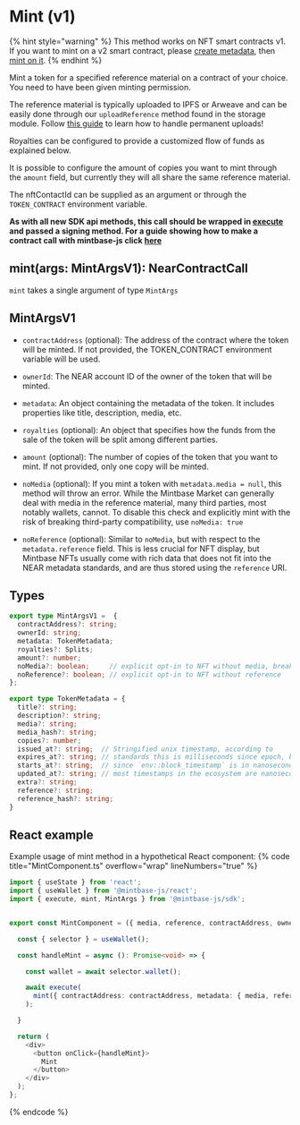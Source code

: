 
# Mint (v1)

{% hint style="warning" %}
This method works on NFT smart contracts v1. If you want to mint on a v2 smart contract, please [create metadata](../createMetadata/README.md), then [mint on it](../mintOnMetadata/README.md).
{% endhint %}

Mint a token for a specified reference material on a contract of your choice. You need to have been given minting permission.

The reference material is typically uploaded to IPFS or Arweave and can be easily done through our `uploadReference` method found in the storage module. Follow [this guide](https://docs.mintbase.xyz/dev/getting-started/upload-reference-material-to-arweave-and-mint) to learn how to handle permanent uploads!

Royalties can be configured to provide a customized flow of funds as explained below.

It is possible to configure the amount of copies you want to mint through the `amount` field, but currently they will all share the same reference material.

The nftContactId can be supplied as an argument or through the `TOKEN_CONTRACT` environment variable.

**As with all new SDK api methods, this call should be wrapped in [execute](../#execute) and passed a signing method. For a guide showing how to make a contract call with mintbase-js click [here](https://docs.mintbase.xyz/dev/getting-started/make-your-first-contract-call-deploycontract)**

## mint(args: MintArgsV1): NearContractCall

`mint` takes a single argument of type `MintArgs`

## MintArgsV1

- `contractAddress` (optional): The address of the contract where the token will be minted. If not provided, the TOKEN_CONTRACT environment variable will be used.

- `ownerId`: The NEAR account ID of the owner of the token that will be minted.

- `metadata`: An object containing the metadata of the token. It includes properties like title, description, media, etc.

- `royalties` (optional): An object that specifies how the funds from the sale of the token will be split among different parties.

- `amount` (optional): The number of copies of the token that you want to mint. If not provided, only one copy will be minted.

- `noMedia` (optional): If you mint a token with `metadata.media = null`, this method will throw an error. While the Mintbase Market can generally deal with media in the reference material, many third parties, most notably wallets, cannot. To disable this check and explicitly mint with the risk of breaking third-party compatibility, use `noMedia: true`

- `noReference` (optional): Similar to `noMedia`, but with respect to the `metadata.reference` field. This is less crucial for NFT display, but Mintbase NFTs usually come with rich data that does not fit into the NEAR metadata standards, and are thus stored using the `reference` URI.


## Types


```typescript
export type MintArgsV1 =  {
  contractAddress?: string;
  ownerId: string;
  metadata: TokenMetadata;
  royalties?: Splits;
  amount?: number;
  noMedia?: boolean;     // explicit opt-in to NFT without media, breaks wallets
  noReference?: boolean; // explicit opt-in to NFT without reference
};

export type TokenMetadata = {
  title?: string;
  description?: string;
  media?: string;
  media_hash?: string;
  copies?: number;
  issued_at?: string;  // Stringified unix timestamp, according to
  expires_at?: string; // standards this is milliseconds since epoch, but
  starts_at?: string;  // since `env::block_timestamp` is in nanoseconds
  updated_at?: string; // most timestamps in the ecosystem are nanoseconds
  extra?: string;
  reference?: string;
  reference_hash?: string;
}
```

## React example

Example usage of mint method in a hypothetical React component:
{% code title="MintComponent.ts" overflow="wrap" lineNumbers="true" %}

```typescript
import { useState } from 'react';
import { useWallet } from '@mintbase-js/react';
import { execute, mint, MintArgs } from '@mintbase-js/sdk';


export const MintComponent = ({ media, reference, contractAddress, owner }: MintArgs): JSX.Element => {

  const { selector } = useWallet();

  const handleMint = async (): Promise<void> => {

    const wallet = await selector.wallet();

    await execute(
      mint({ contractAddress: contractAddress, metadata: { media, reference }, ownerId: owner })
    );

  }

  return (
    <div>
      <button onClick={handleMint}>
        Mint
      </button>
    </div>
  );
};
```
{% endcode %}
